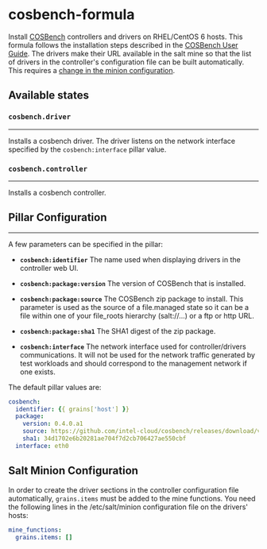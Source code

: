 cosbench-formula
================

Install [COSBench](https://github.com/intel-cloud/cosbench) controllers and drivers on RHEL/CentOS 6 hosts. This formula follows the installation steps described in the [COSBench User Guide](https://github.com/intel-cloud/cosbench/blob/master/COSBenchUserGuide.pdf). 
The drivers make their URL available in the salt mine so that the list of drivers in the controller's configuration file can be built automatically. This requires a [change in the minion configuration](#minion-config).


## Available states

### `cosbench.driver`
-----------------

Installs a cosbench driver. The driver listens on the network interface specified by the `cosbench:interface` pillar value.

### `cosbench.controller`
-----------------

Installs a cosbench controller.

## Pillar Configuration
--------------------

A few parameters can be specified in the pillar:

* **`cosbench:identifier`**
  The name used when displaying drivers in the controller web UI.

* **`cosbench:package:version`**
  The version of COSBench that is installed.

* **`cosbench:package:source`**
  The COSBench zip package to install. This parameter is used as the source of a file.managed state so it can be a file within one of your file_roots hierarchy (salt://...) or a ftp or http URL.

* **`cosbench:package:sha1`**
  The SHA1 digest of the zip package.

* **`cosbench:interface`**
  The network interface used for controller/drivers communications. It will not be used for the network traffic generated by test workloads and should correspond to the management network if one exists.

The default pillar values are:

``` YAML
cosbench:
  identifier: {{ grains['host'] }}
  package: 
    version: 0.4.0.a1
    source: https://github.com/intel-cloud/cosbench/releases/download/v0.4.0.a1/0.4.0.a1.zip
    sha1: 34d1702e6b20281ae704f7d2cb706427ae550cbf
  interface: eth0
```

## <a name="minion-config"></a>Salt Minion Configuration

In order to create the driver sections in the controller configuration file automatically, `grains.items` must be added to the mine functions. You need the following lines in the /etc/salt/minion configuration file on the drivers' hosts:

``` YAML
mine_functions:
  grains.items: []
```
